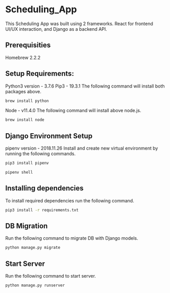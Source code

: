 # Scheduling_App

This Scheduling App was built using 2 frameworks. React for frontend UI/UX interaction, and Django as a backend API.

## Prerequisities

Homebrew 2.2.2

## Setup Requirements:

Python3 version - 3.7.6
Pip3 - 19.3.1
The following command will install both packages above.

```bash
brew install python
```

Node - v11.4.0
The following command will install above node.js.

```bash
brew install node
```

## Django Environment Setup

pipenv version - 2018.11.26
Install and create new virtual environment by running the following commands.

```bash
pip3 install pipenv
```

```bash
pipenv shell 
```

## Installing dependencies

To install required dependencies run the following command.

```bash 
pip3 install -r requirements.txt
```

## DB Migration

Run the following command to migrate DB with Django models.

```bash 
python manage.py migrate
```

## Start Server 

Run the following command to start server.

```bash
python manage.py runserver
```
